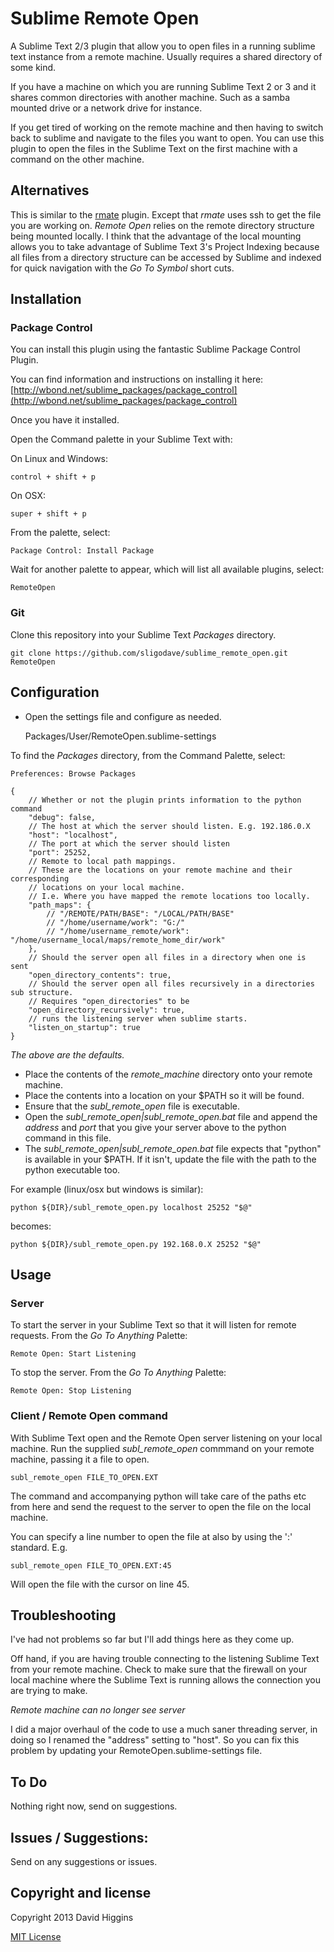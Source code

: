 Sublime Remote Open
===================

A Sublime Text 2/3 plugin that allow you to open files in a running sublime text instance from a remote machine.
Usually requires a shared directory of some kind.

If you have a machine on which you are running Sublime Text 2 or 3 and it shares common directories with another machine.
Such as a samba mounted drive or a network drive for instance.

If you get tired of working on the remote machine and then having to switch back to sublime and navigate to the files you want to open. You can use this plugin to open the files in the Sublime Text on the first machine with a command on the other machine.


## Alternatives

This is similar to the [rmate](http://canadian-fury.com/2012/06/26/using-textmate-2-s-rmate-with-sublime-text-2/) plugin. Except that *rmate* uses ssh to get the file you are working on. *Remote Open* relies on the remote directory structure being mounted locally. I think that the advantage of the local mounting allows you to take advantage of Sublime Text 3's Project Indexing because all files from a directory structure can be accessed by Sublime and indexed for quick navigation with the *Go To Symbol* short cuts.


## Installation

### Package Control

You can install this plugin using the fantastic Sublime Package Control Plugin.

You can find information and instructions on installing it here:
[http://wbond.net/sublime_packages/package_control](http://wbond.net/sublime_packages/package_control)

Once you have it installed.

Open the Command palette in your Sublime Text with:

On Linux and Windows:

    control + shift + p

On OSX:

    super + shift + p

From the palette, select:

    Package Control: Install Package

Wait for another palette to appear, which will list all available plugins, select:

    RemoteOpen


### Git

Clone this repository into your Sublime Text *Packages* directory.

    git clone https://github.com/sligodave/sublime_remote_open.git RemoteOpen


## Configuration

* Open the settings file and configure as needed.

    Packages/User/RemoteOpen.sublime-settings

To find the *Packages* directory, from the Command Palette, select:

    Preferences: Browse Packages

```
{
	// Whether or not the plugin prints information to the python command
	"debug": false,
	// The host at which the server should listen. E.g. 192.186.0.X
	"host": "localhost",
	// The port at which the server should listen
	"port": 25252,
	// Remote to local path mappings.
	// These are the locations on your remote machine and their corresponding
	// locations on your local machine.
	// I.e. Where you have mapped the remote locations too locally.
	"path_maps": {
		// "/REMOTE/PATH/BASE": "/LOCAL/PATH/BASE"
		// "/home/username/work": "G:/"
		// "/home/username_remote/work": "/home/username_local/maps/remote_home_dir/work"
	},
	// Should the server open all files in a directory when one is sent
	"open_directory_contents": true,
	// Should the server open all files recursively in a directories sub structure.
	// Requires "open_directories" to be
	"open_directory_recursively": true,
	// runs the listening server when sublime starts.
	"listen_on_startup": true
}	
```

_The above are the defaults._

* Place the contents of the *remote_machine* directory onto your remote machine.
* Place the contents into a location on your $PATH so it will be found.
* Ensure that the *subl_remote_open* file is executable.
* Open the *subl_remote_open|subl_remote_open.bat* file and append the *address* and *port* that you give your server above to the python command in this file.
* The *subl_remote_open|subl_remote_open.bat* file expects that "python" is available in your $PATH. If it isn't, update the file with the path to the python executable too.

For example (linux/osx but windows is similar):

    python ${DIR}/subl_remote_open.py localhost 25252 "$@"

becomes:

    python ${DIR}/subl_remote_open.py 192.168.0.X 25252 "$@"


## Usage

### Server

To start the server in your Sublime Text so that it will listen for remote requests.
From the *Go To Anything* Palette:

	Remote Open: Start Listening

To stop the server.
From the *Go To Anything* Palette:

	Remote Open: Stop Listening


### Client / Remote Open command

With Sublime Text open and the Remote Open server listening on your local machine.
Run the supplied *subl_remote_open* commmand on your remote machine, passing it a file to open.

    subl_remote_open FILE_TO_OPEN.EXT

The command and accompanying python will take care of the paths etc from here and
send the request to the server to open the file on the local machine.

You can specify a line number to open the file at also by using the ':' standard.
E.g.

    subl_remote_open FILE_TO_OPEN.EXT:45

Will open the file with the cursor on line 45.


## Troubleshooting

I've had not problems so far but I'll add things here as they come up.

Off hand, if you are having trouble connecting to the listening Sublime Text from your remote machine. Check to make sure that the firewall on your local machine where the Sublime Text is running allows the connection you are trying to make.

*Remote machine can no longer see server*

I did a major overhaul of the code to use a much saner threading server, in doing so I renamed the "address" setting to "host".
So you can fix this problem by updating your RemoteOpen.sublime-settings file.


## To Do

Nothing right now, send on suggestions.


## Issues / Suggestions:

Send on any suggestions or issues.


## Copyright and license
Copyright 2013 David Higgins

[MIT License](LICENSE)

